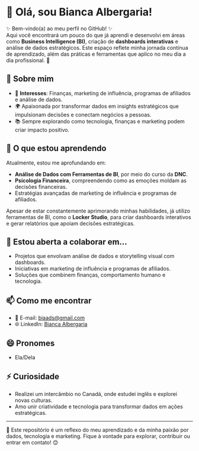 # 👋 Olá, sou Bianca Albergaria!  

✨ Bem-vindo(a) ao meu perfil no GitHub! ✨  
Aqui você encontrará um pouco do que já aprendi e desenvolvi em áreas como **Business Intelligence (BI)**, criação de **dashboards interativas** e análise de dados estratégicos. Este espaço reflete minha jornada contínua de aprendizado, além das práticas e ferramentas que aplico no meu dia a dia profissional. 🚀  

## 👀 Sobre mim  
- 🔎 **Interesses**: Finanças, marketing de influência, programas de afiliados e análise de dados.  
- 🌍 Apaixonada por transformar dados em insights estratégicos que impulsionam decisões e conectam negócios a pessoas.  
- 📚 Sempre explorando como tecnologia, finanças e marketing podem criar impacto positivo.  

## 🌱 O que estou aprendendo  
Atualmente, estou me aprofundando em:  
- **Análise de Dados com Ferramentas de BI**, por meio do curso da **DNC**.  
- **Psicologia Financeira**, compreendendo como as emoções moldam as decisões financeiras.  
- Estratégias avançadas de marketing de influência e programas de afiliados.  

Apesar de estar constantemente aprimorando minhas habilidades, já utilizo ferramentas de BI, como o **Locker Studio**, para criar dashboards interativos e gerar relatórios que apoiam decisões estratégicas.  

## 💞️ Estou aberta a colaborar em...  
- Projetos que envolvam análise de dados e storytelling visual com dashboards.  
- Iniciativas em marketing de influência e programas de afiliados.  
- Soluções que combinem finanças, comportamento humano e tecnologia.  

## 📫 Como me encontrar  
- 📧 E-mail: biaads@gmail.com  
- 🌐 LinkedIn: [Bianca Albergaria](https://www.linkedin.com/in/biancalbergariadosantos/)  

## 😄 Pronomes  
- Ela/Dela  

## ⚡ Curiosidade  
- Realizei um intercâmbio no Canadá, onde estudei inglês e explorei novas culturas.  
- Amo unir criatividade e tecnologia para transformar dados em ações estratégicas.  

---  

📌 Este repositório é um reflexo do meu aprendizado e da minha paixão por dados, tecnologia e marketing. Fique à vontade para explorar, contribuir ou entrar em contato! 😊  
